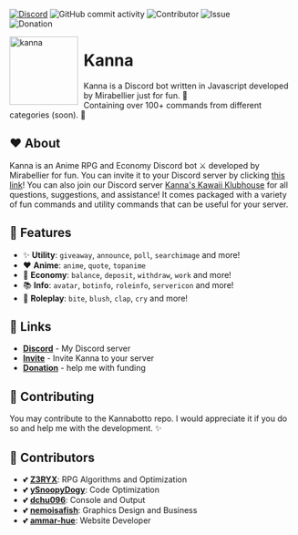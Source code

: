 [![Discord](https://img.shields.io/discord/864537979339014184?color=blue&label=Kanna%27s%20Kawaii%20Klubhouse&logo=discord&logoColor=white&style=plastic)](https://discord.gg/NcPeGuNEdc)
![GitHub commit activity](https://img.shields.io/github/commit-activity/m/MiraBellierr/kanna?logo=github&style=plastic)
![Contributor](https://img.shields.io/github/contributors/MiraBellierr/kanna?color=blue&logo=github&style=plastic)
![Issue](https://img.shields.io/github/issues-closed/MiraBellierr/kanna?color=blue&logo=github&style=plastic)<br>
![Donation](https://img.shields.io/github/sponsors/MiraBellierr?color=blue&label=Patreon&logo=patreon&style=plastic)

<img width="120" height="120" align="left" style="float: left; margin: 0 10px 0 0;" alt="kanna" src="https://cdn.discordapp.com/attachments/873441703330185250/981433272171130920/ezgif-5-fba1ecc958.jpg">

# Kanna

Kanna is a Discord bot written in Javascript developed by Mirabellier just for fun. 🍄<br>Containing over 100+ commands from different categories (soon). 🌼

## ❤️ About

Kanna is an Anime RPG and Economy Discord bot ⚔️ developed by Mirabellier for fun. You can invite it to your Discord server by clicking [this link](https://discord.com/api/oauth2/authorize?client_id=969633016089546763&permissions=0&scope=bot%20applications.commands)! You can also join our Discord server [Kanna's Kawaii Klubhouse](https://discord.gg/NcPeGuNEdc) for all questions, suggestions, and assistance! It comes packaged with a variety of fun commands and utility commands that can be useful for your server.

## 🧡 Features

- :sparkles: **Utility**: `giveaway`, `announce`, `poll`, `searchimage` and more!
- ❤ **Anime**: `anime`, `quote`, `topanime`
- 🎩 **Economy**: `balance`, `deposit`, `withdraw`, `work` and more!
- 📚 **Info**: `avatar`, `botinfo`, `roleinfo`, `servericon` and more!
- 🤺 **Roleplay**: `bite`, `blush`, `clap`, `cry` and more!

## 🧡 Links

- **[Discord](https://discord.gg/NcPeGuNEdc)** - My Discord server
- **[Invite](https://discord.com/api/oauth2/authorize?client_id=969633016089546763&permissions=0&scope=bot%20applications.commands)** - Invite Kanna to your server
- **[Donation](https://www.patreon.com/kannacoco)** - help me with funding

## 💛 Contributing

You may contribute to the Kannabotto repo. I would appreciate it if you do so and help me with the development. ✨

## 💙 Contributors

- 💕 **[Z3RYX](https://github.com/Z3RYX)**: RPG Algorithms and Optimization
- 💕 **[ySnoopyDogy](https://github.com/ySnoopyDogy)**: Code Optimization
- 💕 **[dchu096](https://github.com/dchu096)**: Console and Output
- 💕 **[nemoisafish](https://github.com/nemoisafish)**: Graphics Design and Business
- 💕 **[ammar-hue](https://github.com/ammar-hue)**: Website Developer
